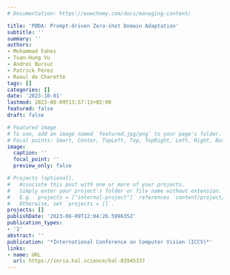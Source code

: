 ```yaml
---
# Documentation: https://wowchemy.com/docs/managing-content/

title: 'PØDA: Prompt-driven Zero-shot Domain Adaptation'
subtitle: ''
summary: ''
authors:
- Mohammad Fahes
- Tuan-Hung Vu
- Andrei Bursuc
- Patrick Pérez
- Raoul de Charette
tags: []
categories: []
date: '2023-10-01'
lastmod: 2023-08-09T13:57:13+02:00
featured: false
draft: false

# Featured image
# To use, add an image named `featured.jpg/png` to your page's folder.
# Focal points: Smart, Center, TopLeft, Top, TopRight, Left, Right, BottomLeft, Bottom, BottomRight.
image:
  caption: ''
  focal_point: ''
  preview_only: false

# Projects (optional).
#   Associate this post with one or more of your projects.
#   Simply enter your project's folder or file name without extension.
#   E.g. `projects = ["internal-project"]` references `content/project/deep-learning/index.md`.
#   Otherwise, set `projects = []`.
projects: []
publishDate: '2023-08-09T12:04:26.599635Z'
publication_types:
- '1'
abstract: ''
publication: '*International Conference on Computer Vision (ICCV)*'
links:
- name: URL
  url: https://inria.hal.science/hal-03945337
---
```

